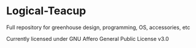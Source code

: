 # Logical-Teacup

Full repository for greenhouse design, programming, OS, accessories, etc

Currently licensed under GNU Affero General Public License v3.0
